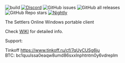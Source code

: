 ![build](https://github.com/fedorovvl/tso_client/actions/workflows/msbuild.yml/badge.svg)
[![Discord](https://img.shields.io/discord/662700970857332786)](https://discord.gg/9G5X7VhA)
![GitHub issues](https://img.shields.io/github/issues/fedorovvl/tso_client)
![GitHub all releases](https://img.shields.io/github/downloads/fedorovvl/tso_client/total)
![GitHub Repo stars](https://img.shields.io/github/stars/fedorovvl/tso_client?style=social)
[![Nightly](https://img.shields.io/badge/-latest%20build-1)](https://nightly.link/fedorovvl/tso_client/workflows/msbuild/master/client.zip)

The Settlers Online Windows portable client

Check [WIKI](https://github.com/fedorovvl/tso_client/wiki) for detailed info.

Support:

Tinkoff https://www.tinkoff.ru/cf/7qUyCUSg6ju \
BTC: bc1quulssa0eaqw8umd86sxxlnphtntm0y6vdreplm
